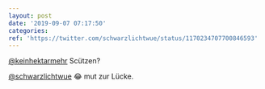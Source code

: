 ```yaml
---
layout: post
date: '2019-09-07 07:17:50'
categories: 
ref: 'https://twitter.com/schwarzlichtwue/status/1170234707700846593'
---
```

[@keinhektarmehr](https://twitter.com/keinhektarmehr) Scützen?

[@schwarzlichtwue](https://twitter.com/schwarzlichtwue) 😂 mut zur Lücke.